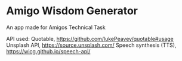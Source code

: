 # Amigo Wisdom Generator

An app made for Amigos Technical Task

API used:
Quotable, https://github.com/lukePeavey/quotable#usage
Unsplash API, https://source.unsplash.com/
Speech synthesis (TTS), https://wicg.github.io/speech-api/
